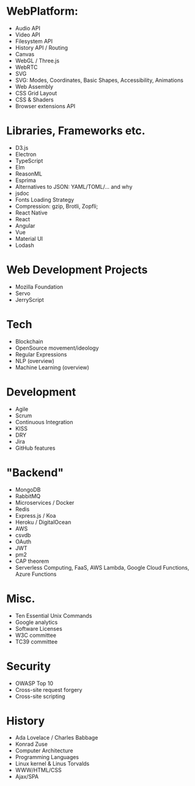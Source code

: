 WebPlatform: 
=========================== 
* Audio API 
* Video API 
* Filesystem API 
* History API / Routing 
* Canvas 
* WebGL / Three.js 
* WebRTC 
* SVG 
* SVG: Modes, Coordinates, Basic Shapes, Accessibility, Animations
* Web Assembly 
* CSS Grid Layout 
* CSS & Shaders 
* Browser extensions API 
 
Libraries, Frameworks etc. 
=========================== 
* D3.js 
* Electron 
* TypeScript
* Elm
* ReasonML
* Esprima 
* Alternatives to JSON: YAML/TOML/... and why 
* jsdoc 
* Fonts Loading Strategy
* Compression: gzip, Brotli, Zopfli;
* React Native
* React
* Angular
* Vue
* Material UI
* Lodash
 
Web Development Projects 
=========================== 
* Mozilla Foundation 
* Servo 
* JerryScript 
 
Tech 
=========================== 
* Blockchain 
* OpenSource movement/ideology 
* Regular Expressions 
* NLP (overview) 
* Machine Learning (overview) 
 
Development 
=========================== 
* Agile 
* Scrum 
* Continuous Integration  
* KISS 
* DRY 
* Jira 
* GitHub features 
 
"Backend" 
=========================== 
* MongoDB 
* RabbitMQ 
* Microservices / Docker 
* Redis 
* Express.js / Koa 
* Heroku / DigitalOcean 
* AWS 
* csvdb 
* OAuth 
* JWT 
* pm2 
* CAP theorem 
* Serverless Computing, FaaS, AWS Lambda, Google Cloud Functions, Azure Functions
 
Misc.  
=========================== 
* Ten Essential Unix Commands 
* Google analytics 
* Software Licenses 
* W3C committee 
* TC39 committee
 
Security 
=========================== 
* OWASP Top 10 
* Cross-site request forgery 
* Cross-site scripting 
 
History 
=========================== 
* Ada Lovelace / Charles Babbage 
* Konrad Zuse 
* Computer Architecture 
* Programming Languages 
* Linux kernel & Linus Torvalds 
* WWW/HTML/CSS 
* Ajax/SPA  
